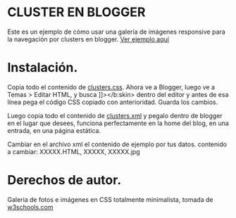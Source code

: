 # CLUSTER EN BLOGGER

Este es un ejemplo de cómo usar una galería de imágenes responsive para la navegación por clusters en blogger. <a href="http://tutorialbloggerorg.blogspot.com/p/navegacion-clusters-en-blogger.html">Ver ejemplo aquí</a>

# Instalación.

Copia todo el contenido de <a href="https://github.com/tutorialblogger/clusters-blogger/blob/master/clusters.css">clusters.css</a>. Ahora ve a Blogger, luego ve a Temas > Editar HTML, y busca  ]]></b:skin> dentro del editor y  antes de esa línea pega el código CSS copiado con anterioridad. Guarda los cambios.

Luego copia todo el contenido de <a href="https://github.com/tutorialblogger/clusters-blogger/blob/master/clusters.xml">clusters.xml</a> y pegalo dentro de blogger en el lugar que desees, funciona perfectamente en la home del blog, en una entrada, en una página estática.

Cambiar en el archivo xml el contenido de ejemplo por tus datos. contenido a cambiar: XXXXX.HTML, XXXXX, XXXXX.jpg

# Derechos de autor.

Galeria de fotos e imágenes en CSS totalmente minimalista, tomada de <a href="https://www.w3schools.com/css/tryit.asp?filename=trycss_image_gallery_responsive" target="_blank">w3schools.com</a> 


